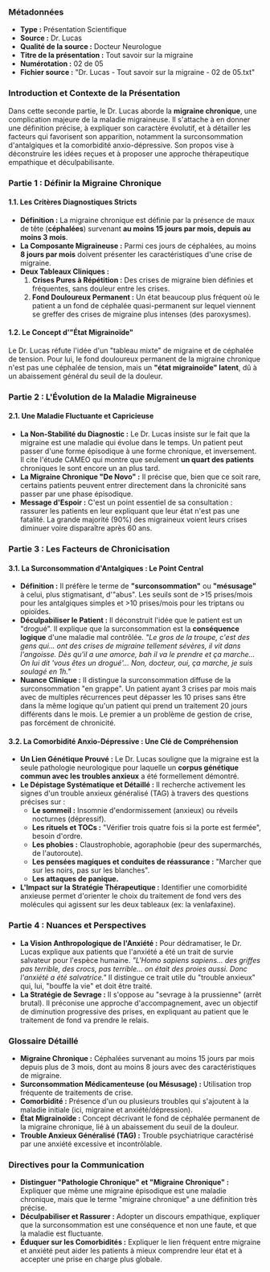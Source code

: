 ### **Métadonnées**

- **Type :** Présentation Scientifique
- **Source :** Dr. Lucas
- **Qualité de la source :** Docteur Neurologue
- **Titre de la présentation :** Tout savoir sur la migraine
- **Numérotation :** 02 de 05
- **Fichier source :** "Dr. Lucas - Tout savoir sur la migraine - 02 de 05.txt"

### **Introduction et Contexte de la Présentation**

Dans cette seconde partie, le Dr. Lucas aborde la **migraine chronique**, une complication majeure de la maladie migraineuse. Il s'attache à en donner une définition précise, à expliquer son caractère évolutif, et à détailler les facteurs qui favorisent son apparition, notamment la surconsommation d'antalgiques et la comorbidité anxio-dépressive. Son propos vise à déconstruire les idées reçues et à proposer une approche thérapeutique empathique et déculpabilisante.

### **Partie 1 : Définir la Migraine Chronique**

#### **1.1. Les Critères Diagnostiques Stricts**

- **Définition :** La migraine chronique est définie par la présence de maux de tête (**céphalées**) survenant **au moins 15 jours par mois, depuis au moins 3 mois**.
- **La Composante Migraineuse :** Parmi ces jours de céphalées, au moins **8 jours par mois** doivent présenter les caractéristiques d'une crise de migraine.
- **Deux Tableaux Cliniques :**
    1. **Crises Pures à Répétition :** Des crises de migraine bien définies et fréquentes, sans douleur entre les crises.
    2. **Fond Douloureux Permanent :** Un état beaucoup plus fréquent où le patient a un fond de céphalée quasi-permanent sur lequel viennent se greffer des crises de migraine plus intenses (des paroxysmes).

#### **1.2. Le Concept d'"État Migrainoïde"**

Le Dr. Lucas réfute l'idée d'un "tableau mixte" de migraine et de céphalée de tension. Pour lui, le fond douloureux permanent de la migraine chronique n'est pas une céphalée de tension, mais un **"état migrainoïde" latent**, dû à un abaissement général du seuil de la douleur.

### **Partie 2 : L'Évolution de la Maladie Migraineuse**

#### **2.1. Une Maladie Fluctuante et Capricieuse**

- **La Non-Stabilité du Diagnostic :** Le Dr. Lucas insiste sur le fait que la migraine est une maladie qui évolue dans le temps. Un patient peut passer d'une forme épisodique à une forme chronique, et inversement. Il cite l'étude CAMEO qui montre que seulement **un quart des patients** chroniques le sont encore un an plus tard.
- **La Migraine Chronique "De Novo" :** Il précise que, bien que ce soit rare, certains patients peuvent entrer directement dans la chronicité sans passer par une phase épisodique.
- **Message d'Espoir :** C'est un point essentiel de sa consultation : rassurer les patients en leur expliquant que leur état n'est pas une fatalité. La grande majorité (90%) des migraineux voient leurs crises diminuer voire disparaître après 60 ans.

### **Partie 3 : Les Facteurs de Chronicisation**

#### **3.1. La Surconsommation d'Antalgiques : Le Point Central**

- **Définition :** Il préfère le terme de **"surconsommation"** ou **"mésusage"** à celui, plus stigmatisant, d'"abus". Les seuils sont de >15 prises/mois pour les antalgiques simples et >10 prises/mois pour les triptans ou opioïdes.
- **Déculpabiliser le Patient :** Il déconstruit l'idée que le patient est un "drogué". Il explique que la surconsommation est la **conséquence logique** d'une maladie mal contrôlée. _"Le gros de la troupe, c'est des gens qui... ont des crises de migraine tellement sévères, il vit dans l'angoisse. Dès qu'il a une amorce, bah il va le prendre et ça marche... On lui dit 'vous êtes un drogué'... Non, docteur, oui, ça marche, je suis soulagé en 1h."_
- **Nuance Clinique :** Il distingue la surconsommation diffuse de la surconsommation "en grappe". Un patient ayant 3 crises par mois mais avec de multiples récurrences peut dépasser les 10 prises sans être dans la même logique qu'un patient qui prend un traitement 20 jours différents dans le mois. Le premier a un problème de gestion de crise, pas forcément de chronicité.

#### **3.2. La Comorbidité Anxio-Dépressive : Une Clé de Compréhension**

- **Un Lien Génétique Prouvé :** Le Dr. Lucas souligne que la migraine est la seule pathologie neurologique pour laquelle un **corpus génétique commun avec les troubles anxieux** a été formellement démontré.
- **Le Dépistage Systématique et Détaillé :** Il recherche activement les signes d'un trouble anxieux généralisé (TAG) à travers des questions précises sur :
  - **Le sommeil :** Insomnie d'endormissement (anxieux) ou réveils nocturnes (dépressif).
  - **Les rituels et TOCs :** "Vérifier trois quatre fois si la porte est fermée", besoin d'ordre.
  - **Les phobies :** Claustrophobie, agoraphobie (peur des supermarchés, de l'autoroute).
  - **Les pensées magiques et conduites de réassurance :** "Marcher que sur les noirs, pas sur les blanches".
  - **Les attaques de panique.**
- **L'Impact sur la Stratégie Thérapeutique :** Identifier une comorbidité anxieuse permet d'orienter le choix du traitement de fond vers des molécules qui agissent sur les deux tableaux (ex: la venlafaxine).

### **Partie 4 : Nuances et Perspectives**

- **La Vision Anthropologique de l'Anxiété :** Pour dédramatiser, le Dr. Lucas explique aux patients que l'anxiété a été un trait de survie salvateur pour l'espèce humaine. _"L'Homo sapiens sapiens... des griffes pas terrible, des crocs, pas terrible... on était des proies aussi. Donc l'anxiété a été salvatrice."_ Il distingue ce trait utile du "trouble anxieux" qui, lui, "bouffe la vie" et doit être traité.
- **La Stratégie de Sevrage :** Il s'oppose au "sevrage à la prussienne" (arrêt brutal). Il préconise une approche d'accompagnement, avec un objectif de diminution progressive des prises, en expliquant au patient que le traitement de fond va prendre le relais.

### **Glossaire Détaillé**

- **Migraine Chronique :** Céphalées survenant au moins 15 jours par mois depuis plus de 3 mois, dont au moins 8 jours avec des caractéristiques de migraine.
- **Surconsommation Médicamenteuse (ou Mésusage) :** Utilisation trop fréquente de traitements de crise.
- **Comorbidité :** Présence d'un ou plusieurs troubles qui s'ajoutent à la maladie initiale (ici, migraine et anxiété/dépression).
- **État Migrainoïde :** Concept décrivant le fond de céphalée permanent de la migraine chronique, lié à un abaissement du seuil de la douleur.
- **Trouble Anxieux Généralisé (TAG) :** Trouble psychiatrique caractérisé par une anxiété excessive et incontrôlable.

### **Directives pour la Communication**

- **Distinguer "Pathologie Chronique" et "Migraine Chronique" :** Expliquer que même une migraine épisodique est une maladie chronique, mais que le terme "migraine chronique" a une définition très précise.
- **Déculpabiliser et Rassurer :** Adopter un discours empathique, expliquer que la surconsommation est une conséquence et non une faute, et que la maladie est fluctuante.
- **Éduquer sur les Comorbidités :** Expliquer le lien fréquent entre migraine et anxiété peut aider les patients à mieux comprendre leur état et à accepter une prise en charge plus globale.
